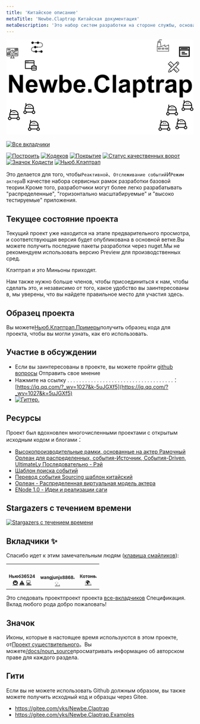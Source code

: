 ```yaml
---
title: 'Китайское описание'
metaTitle: 'Newbe.Claptrap Китайская документация'
metaDescription: 'Это набор систем разработки на стороне службы, основанных на «реактивной», «прослеживаемости событий» и «режиме актера» в качестве основных теорий.Кроме того, разработчики могут более легко разрабатывать "распределенные", "горизонтально масштабируемые" и "высоко тестируемые" приложения.'
---
```


![Ньюб.Клэптрап](https://raw.githubusercontent.com/newbe36524/Newbe.Claptrap/develop/docs/main_banner.png)

<!-- ALL-CONTRIBUTORS-BADGE:START - Do not remove or modify this section -->
[![Все вкладчики](https://img.shields.io/badge/all_contributors-3-orange.svg?style=flat-square)](#contributors-)
<!-- ALL-CONTRIBUTORS-BADGE:END -->

[![Построить](https://github.com/newbe36524/Newbe.Claptrap/workflows/Claptrap/badge.svg)](https://github.com/newbe36524/Newbe.Claptrap/actions) [![Кодеков](https://img.shields.io/codecov/c/github/newbe36524/Newbe.Claptrap)](https://codecov.io/gh/newbe36524/Newbe.Claptrap) [![Покрытие](https://sonarcloud.io/api/project_badges/measure?project=newbe36524_Newbe.Claptrap&metric=coverage)](https://sonarcloud.io/dashboard?id=newbe36524_Newbe.Claptrap) [![Статус качественных ворот](https://sonarcloud.io/api/project_badges/measure?project=newbe36524_Newbe.Claptrap&metric=alert_status)](https://sonarcloud.io/dashboard?id=newbe36524_Newbe.Claptrap) [![Значок Кодисти](https://api.codacy.com/project/badge/Grade/1fd0e7443364414ca0003dab27f9f9b8)](https://www.codacy.com/manual/472158246/Newbe.Claptrap?utm_source=github.com&utm_medium=referral&utm_content=newbe36524/Newbe.Claptrap&utm_campaign=Badge_Grade) [![Ньюб.Клэптрап](https://img.shields.io/nuget/v/Newbe.Claptrap?label=Newbe.Claptrap%20nuget&logo=Newbe.Claptrap&style=flat-square)](https://www.nuget.org/packages/Newbe.Claptrap/)

Это делается для того, чтобы`Реактивной`、`Отслеживание событий`И`Режим актера`В качестве набора сервисных рамок разработки базовой теории.Кроме того, разработчики могут более легко разрабатывать "распределенные", "горизонтально масштабируемые" и "высоко тестируемые" приложения.

## Текущее состояние проекта

Текущий проект уже находится на этапе предварительного просмотра, и соответствующая версия будет опубликована в основной ветке.Вы можете получить последние пакеты разработки через nuget.Мы не рекомендуем использовать версию Preview для производственных сред.

Клэптрап и это Миньоны приходят.

Нам также нужно больше членов, чтобы присоединиться к нам, чтобы сделать это, и независимо от того, какое удобство вы заинтересованы в, мы уверены, что вы найдете правильное место для участия здесь.

## Образец проекта

Вы можете[Ньюб.Клэптрап.Примеры](https://github.com/newbe36524/Newbe.Claptrap.Examples)получить образец кода для проекта, чтобы вы могли узнать, как его использовать.

## Участие в обсуждении

- Если вы заинтересованы в проекте, вы можете пройти [github вопросы](https://github.com/newbe36524/Newbe.Claptrap/issues) Отправить свое мнение
- Нажмите на ссылку . . . . . . . . . . . . . . . . . . . . . . . . . . . . . . . . . . . .：[https://jq.qq.com/?_wv=1027&k-5uJGXf5](https://jq.qq.com/?_wv=1027&k=5uJGXf5)
- [![Гиттер.](https://badges.gitter.im/newbe-claptrap/community.svg)](https://gitter.im/newbe-claptrap/community?utm_source=badge&utm_medium=badge&utm_campaign=pr-badge)

## Ресурсы

Проект был вдохновлен многочисленными проектами с открытым исходным кодом и блогами：

- [Высокопроизводительные рамки, основанные на актер Рамочный Орлеан для распределенных, события-Источник, События-Driven, UltimateLy Последовательно - Рэй](https://github.com/RayTale/Ray)
- [Шаблон поиска событий](https://docs.microsoft.com/en-us/previous-versions/msp-n-p/dn589792%28v%3dpandp.10%29)
- [Перевод события Sourcing шаблон китайский](https://www.infoq.cn/article/event-sourcing)
- [Орлеан - Распределенная виртуальная модель актера](https://github.com/dotnet/orleans)
- [ENode 1.0 - Идеи и реализации саги](http://www.cnblogs.com/netfocus/p/3149156.html)

## Stargazers с течением времени

[![Stargazers с течением времени](https://starchart.cc/newbe36524/Newbe.Claptrap.svg)](https://starchart.cc/newbe36524/Newbe.Claptrap)

## Вкладчики ✨

Спасибо идет к этим замечательным людям ([клавиша смайликов](https://allcontributors.org/docs/en/emoji-key)):

<!-- ALL-CONTRIBUTORS-LIST:START - Do not remove or modify this section -->
<!-- prettier-ignore-start -->
<!-- markdownlint-disable -->
<table>
  <tr>
    <td align="center"><a href="https://www.newbe.pro"><img src="https://avatars1.githubusercontent.com/u/7685462?v=4" width="100px;" alt=""/><br /><sub><b>Ньюб36524</b></sub></a><br /><a href="#infra-newbe36524" title="Infrastructure (Hosting, Build-Tools, etc)">🚇</a> <a href="https://github.com/newbe36524/Newbe.Claptrap/commits?author=newbe36524" title="Tests">⚠️</a> <a href="https://github.com/newbe36524/Newbe.Claptrap/commits?author=newbe36524" title="Code">💻</a></td>
    <td align="center"><a href="https://github.com/wangjunjx8868"><img src="https://avatars3.githubusercontent.com/u/5389565?v=4" width="100px;" alt=""/><br /><sub><b>wangjunjx8868.</b></sub></a><br /><a href="#example-wangjunjx8868" title="Examples">💡.</a></td>
    <td align="center"><a href="https://github.com/kotoneme"><img src="https://avatars3.githubusercontent.com/u/43395111?v=4" width="100px;" alt=""/><br /><sub><b>Котоне.</b></sub></a><br /><a href="#translation-kotoneme" title="Translation">🌍.</a></td>
  </tr>
</table>

<!-- markdownlint-enable -->
<!-- prettier-ignore-end -->
<!-- ALL-CONTRIBUTORS-LIST:END -->

Это следовать проектпроект проекта [все-вкладчиков](https://github.com/all-contributors/all-contributors) Спецификация. Вклад любого рода добро пожаловать!

## Значок

Иконы, которые в настоящее время используются в этом проекте, от[Проект существительного](https://thenounproject.com/)。Вы можете[/docs/noun_source](https://github.com/newbe36524/Newbe.Claptrap/tree/master/docs/noun_source)просматривать информацию об авторском праве для каждого раздела.

## Гити

Если вы не можете использовать Github должным образом, вы также можете получить исходный код и образцы через Gitee.

- <https://gitee.com/yks/Newbe.Claptrap>
- <https://gitee.com/yks/Newbe.Claptrap.Examples>

